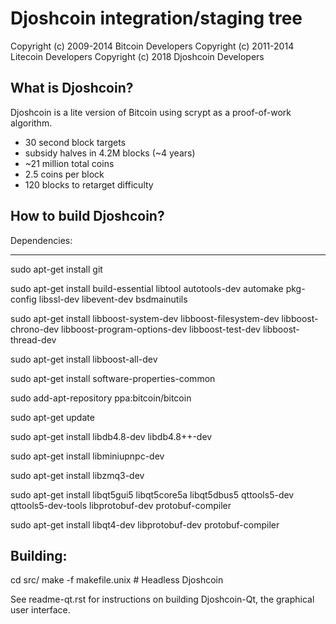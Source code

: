 Djoshcoin integration/staging tree
================================


Copyright (c) 2009-2014 Bitcoin Developers
Copyright (c) 2011-2014 Litecoin Developers
Copyright (c) 2018      Djoshcoin Developers

What is Djoshcoin?
----------------

Djoshcoin is a lite version of Bitcoin using scrypt as a proof-of-work algorithm.
 - 30 second block targets
 - subsidy halves in 4.2M blocks (~4 years)
 - ~21 million total coins
 - 2.5 coins per block
 - 120 blocks to retarget difficulty

How to build Djoshcoin?
----------------

Dependencies:

----------------

  sudo apt-get install git

  sudo apt-get install build-essential libtool autotools-dev automake pkg-config libssl-dev libevent-dev bsdmainutils

  sudo apt-get install libboost-system-dev libboost-filesystem-dev libboost-chrono-dev libboost-program-options-dev libboost-test-dev libboost-thread-dev

  sudo apt-get install libboost-all-dev

  sudo apt-get install software-properties-common

  sudo add-apt-repository ppa:bitcoin/bitcoin

  sudo apt-get update

  sudo apt-get install libdb4.8-dev libdb4.8++-dev

  sudo apt-get install libminiupnpc-dev

  sudo apt-get install libzmq3-dev

  sudo apt-get install libqt5gui5 libqt5core5a libqt5dbus5 qttools5-dev qttools5-dev-tools libprotobuf-dev protobuf-compiler

  sudo apt-get install libqt4-dev libprotobuf-dev protobuf-compiler

Building:
----------------
  cd src/
  make -f makefile.unix		# Headless Djoshcoin

See readme-qt.rst for instructions on building Djoshcoin-Qt, the graphical user interface.
